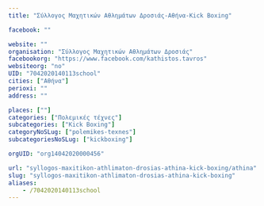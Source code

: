 ```yaml
---
title: "Σύλλογος Μαχητικών Αθλημάτων Δροσιάς-Αθήνα-Kick Boxing"

facebook: ""

website: ""
organisation: "Σύλλογος Μαχητικών Αθλημάτων Δροσιάς"
facebookorg: "https://www.facebook.com/kathistos.tavros"
websiteorg: "no"
UID: "7042020140113school"
cities: ["Αθήνα"]
perioxi: ""
address: ""

places: [""]
categories: ["Πολεμικές τέχνες"]
subcategories: ["Kick Boxing"]
categoryNoSLug: ["polemikes-texnes"]
subcategoriesNoSLug: ["kickboxing"]

orgUID: "org14042020000456"

url: "syllogos-maxitikon-athlimaton-drosias-athina-kick-boxing/athina"
slug: "syllogos-maxitikon-athlimaton-drosias-athina-kick-boxing"
aliases:
    - /7042020140113school
---
```





